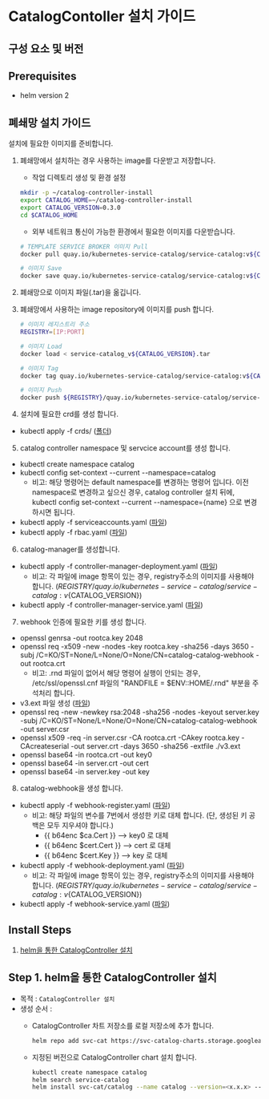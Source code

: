 
# CatalogContoller 설치 가이드

## 구성 요소 및 버전

## Prerequisites
- helm version 2

## 폐쇄망 설치 가이드
설치에 필요한 이미지를 준비합니다.

1. 폐쇄망에서 설치하는 경우 사용하는 image를 다운받고 저장합니다.

   - 작업 디렉토리 생성 및 환경 설정

   ```bash
   mkdir -p ~/catalog-controller-install
   export CATALOG_HOME=~/catalog-controller-install
   export CATALOG_VERSION=0.3.0
   cd $CATALOG_HOME
   ```

   - 외부 네트워크 통신이 가능한 환경에서 필요한 이미지를 다운받습니다.

   ```bash
   # TEMPLATE SERVICE BROKER 이미지 Pull
   docker pull quay.io/kubernetes-service-catalog/service-catalog:v${CATALOG_VERSION}

   # 이미지 Save
   docker save quay.io/kubernetes-service-catalog/service-catalog:v${CATALOG_VERSION} > service-catalog_v${CATALOG_VERSION}.tar
   ```

2. 폐쇄망으로 이미지 파일(.tar)을 옮깁니다.

3. 폐쇄망에서 사용하는 image repository에 이미지를 push 합니다.

   ```bash
   # 이미지 레지스트리 주소
   REGISTRY=[IP:PORT]

   # 이미지 Load
   docker load < service-catalog_v${CATALOG_VERSION}.tar

   # 이미지 Tag
   docker tag quay.io/kubernetes-service-catalog/service-catalog:v${CATALOG_VERSION} ${REGISTRY}/quay.io/kubernetes-service-catalog/service-catalog:v${CATALOG_VERSION}

   # 이미지 Push
   docker push ${REGISTRY}/quay.io/kubernetes-service-catalog/service-catalog:v${CATALOG_VERSION}
   ```
4. 설치에 필요한 crd를 생성 합니다.
- kubectl apply -f crds/ ([폴더](./yaml_install/crds))

5. catalog controller namespace 및 servcice account를 생성 합니다.
- kubectl create namespace catalog
- kubectl config set-context --current --namespace=catalog
    - 비고: 해당 명령어는 default namespace를 변경하는 명령어 입니다. 이전 namespace로 변경하고 싶으신 경우, catalog controller 설치 뒤에, kubectl config set-context --current --namespace={name} 으로 변경하시면 됩니다.
- kubectl apply -f serviceaccounts.yaml ([파일](./yaml_install/serviceaccounts.yaml))
- kubectl apply -f rbac.yaml ([파일](./yaml_install/rbac.yaml))

6. catalog-manager를 생성합니다.
- kubectl apply -f controller-manager-deployment.yaml ([파일](./yaml_install/controller-manager-deployment.yaml))
    - 비고: 각 파일에 image 항목이 있는 경우, registry주소의 이미지를 사용해야 합니다. (${REGISTRY}/quay.io/kubernetes-service-catalog/service-catalog:v${CATALOG_VERSION})
- kubectl apply -f controller-manager-service.yaml ([파일](./yaml_install/controller-manager-service.yaml))

7. webhook 인증에 필요한 키를 생성 합니다.
- openssl genrsa -out rootca.key 2048
- openssl req -x509 -new -nodes -key rootca.key -sha256 -days 3650 -subj /C=KO/ST=None/L=None/O=None/CN=catalog-catalog-webhook -out rootca.crt
    - 비고: .rnd 파일이 없어서 해당 명령어 실행이 안되는 경우, /etc/ssl/openssl.cnf 파일의  "RANDFILE = $ENV::HOME/.rnd" 부분을 주석처리 합니다.
- v3.ext 파일 생성 ([파일](./ca/v3.ext))
- openssl req -new -newkey rsa:2048 -sha256 -nodes -keyout server.key -subj /C=KO/ST=None/L=None/O=None/CN=catalog-catalog-webhook -out server.csr
- openssl x509 -req -in server.csr -CA rootca.crt -CAkey rootca.key -CAcreateserial -out server.crt -days 3650 -sha256 -extfile ./v3.ext
- openssl base64 -in rootca.crt -out key0
- openssl base64 -in server.crt -out cert
- openssl base64 -in server.key -out key

8. catalog-webhook을 생성 합니다.
- kubectl apply -f webhook-register.yaml ([파일](./yaml_install/webhook-register.yaml))
    - 비고: 해당 파일의 변수를 7번에서 생성한 키로 대체 합니다. (단, 생성된 키 공백은 모두 지우셔야 합니다.)
        - {{ b64enc $ca.Cert }} --> key0 로 대체
        - {{ b64enc $cert.Cert }} --> cert 로 대체
        - {{ b64enc $cert.Key }} --> key 로 대체
- kubectl apply -f webhook-deployment.yaml ([파일](./yaml_install/webhook-deployment.yaml))
    - 비고: 각 파일에 image 항목이 있는 경우, registry주소의 이미지를 사용해야 합니다. (${REGISTRY}/quay.io/kubernetes-service-catalog/service-catalog:v${CATALOG_VERSION})
- kubectl apply -f webhook-service.yaml ([파일](./yaml_install/webhook-service.yaml))

## Install Steps
1. [helm을 통한 CatalogController 설치](#Step-1-helm을-통한-CatalogController-설치)

## Step 1. helm을 통한 CatalogController 설치
- 목적 : `CatalogController 설치`
- 생성 순서 : 
    - CatalogController 차트 저장소를 로컬 저장소에 추가 합니다.
      ```bash
      helm repo add svc-cat https://svc-catalog-charts.storage.googleapis.com
      ```

    - 지정된 버전으로 CatalogController chart 설치 합니다.
      ```bash
      kubectl create namespace catalog
      helm search service-catalog
      helm install svc-cat/catalog --name catalog --version=<x.x.x> --namespace catalog
      ```
